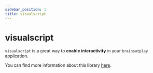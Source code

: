 ```yaml
---
sidebar_position: 1
title: visualscript
---
```


# visualscript
`visualscript` is a great way to **enable interactivity** in your `brainsatplay` application.

You can find more information about this library [here](https://github.com/brainsatplay/visualscript).
